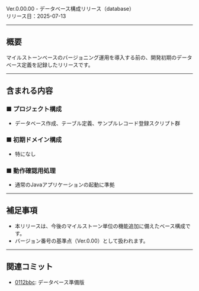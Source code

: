 Ver.0.00.00 - データベース構成リリース（database）  
リリース日：2025-07-13

---

## 概要
マイルストーンベースのバージョニング運用を導入する前の、開発初期のデータベース定義を記録したリリースです。

---

## 含まれる内容

### ■ プロジェクト構成
- データベース作成、テーブル定義、サンプルレコード登録スクリプト群

### ■ 初期ドメイン構成
- 特になし

### ■ 動作確認用処理
- 通常のJavaアプリケーションの起動に準拠

---

## 補足事項
- 本リリースは、今後のマイルストーン単位の機能追加に備えたベース構成です。
- バージョン番号の基準点（Ver.0.00）として扱われます。

---

## 関連コミット
- [0112bbc](https://github.com/612-teacher001/jbasic-dao/commit/0112bbc): データベース準備版

